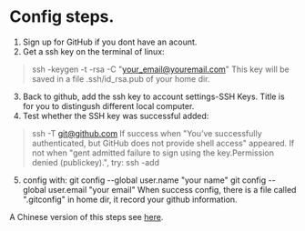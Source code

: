 # Config steps.

1. Sign up for GitHub if you dont have an acount.
2. Get a ssh key on the terminal of linux:
> ssh -keygen -t -rsa -C "your_email@youremail.com"
 This key will be saved in a file .ssh/id_rsa.pub of your home dir.
3. Back to github, add the ssh key to account settings-SSH Keys. Title is for you to distingush different local computer.
4. Test whether the SSH key was successful added:
> ssh -T git@github.com
If success when "You’ve successfully authenticated, but GitHub does not provide shell access" appeared.
If not when "gent admitted failure to sign using the key.Permission denied (publickey).", try:
> ssh -add 
5. config with:
git config --global user.name "your name"
git config --global user.email "your email"
When success config, there is a file called ".gitconfig" in home dir, it record your github information.

A Chinese version of this steps see [here](http://blog.csdn.net/u012336923/article/details/44194457).
